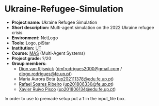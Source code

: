# Ukraine-Refugee-Simulation

- **Project name:** Ukraine Refugee Simulation
- **Short description:** Multi-agent simulation on the 2022 Ukraine refugee crisis
- **Environment:** NetLogo
- **Tools:** Logo, piStar
- **Institution:** [UT](https://www.utwente.nl/)
- **Course:** [MAS](https://osiris.utwente.nl/student/OnderwijsCatalogusSelect.do?selectie=cursus&cursus=192320601&collegejaar=2022&taal=en) (Multi-Agent Systems)
- **Project grade:** ?/20
- **Group members:**
    - [Dion van Rijswick](https://github.com/Dion2809) (<dmfrodrigues2000@gmail.com> / <diogo.rodrigues@fe.up.pt>)
    - Maria Aurora Bota ([up202111378@edu.fe.up.pt](mailto:up202111378@edu.fe.up.pt))
    - [Rafael Soares Ribeiro](https://github.com/up201806330) (<up201806330@fe.up.pt>)
    - [Xavier Ruivo Pisco](https://github.com/Xavier-Pisco) ([up201806134@edu.fe.up.pt](mailto:up201806134@edu.fe.up.pt))

In order to use to premade setup put a 1 in the input_file box.
